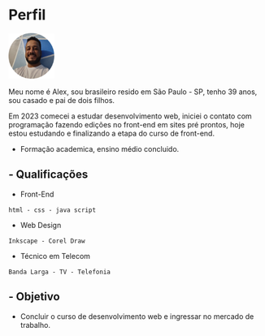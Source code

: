 # Perfil

<img src="./foto-readme.png" alt="foto-do-perfil" height= "90px" width= "90px">

 Meu nome é Alex, sou brasileiro resido em São Paulo - SP, tenho 39 anos, sou casado e pai de dois filhos. 

Em 2023 comecei a estudar desenvolvimento web, iniciei o contato com programação fazendo edições no front-end em sites pré prontos, hoje estou estudando e finalizando a etapa do curso de front-end.

- Formação academica, ensino médio concluido.


## - Qualificações

- Front-End
```
html - css - java script
```

- Web Design
```
Inkscape - Corel Draw
```

- Técnico em Telecom
```
Banda Larga - TV - Telefonia
```

## - Objetivo

- Concluir o curso de desenvolvimento web e ingressar no mercado de trabalho.






